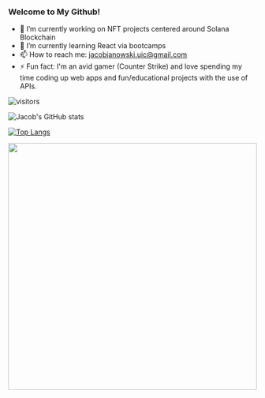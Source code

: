 ### Welcome to My Github!

- 🔭 I’m currently working on NFT projects centered around Solana Blockchain
- 🌱 I’m currently learning React via bootcamps
- 📫 How to reach me: [jacobjanowski.uic@gmail.com](jacobjanowski.uic@gmail.com)
- ⚡ Fun fact: I'm an avid gamer (Counter Strike) and love spending my time coding up web apps and fun/educational projects with the use of APIs.

![visitors](https://page-views.glitch.me/badge?page_id=jacjanowski.visitor-badge)

![Jacob's GitHub stats](https://github-readme-stats.vercel.app/api?username=jacjanowski&show_icons=true&theme=radical)

[![Top Langs](https://github-readme-stats.vercel.app/api/top-langs/?username=jacjanowski)](https://github.com/jacjanowski/github-readme-stats)


<img height="500px" width="100%" src="https://i.pinimg.com/originals/56/c4/06/56c40692c8bee56f0602139afc7ef069.gif">



